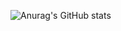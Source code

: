 ![Anurag's GitHub stats](https://github-readme-stats.vercel.app/api?username=mfclabber&show_icons=true&theme=dark)

<!--![](https://komarev.com/ghpvc/?username=mfclabber&color=36b812)<br>
![](https://img.shields.io/github/followers/mfclabber?style=social)<br>
![](https://img.shields.io/github/stars/mfclabber?style=social)<br>-->
<!--<a href="#"><img src="https://github-readme-stats.vercel.app/api/top-langs/?username=mfclabber&layout=compact&langs_count=8&theme=dark" height="150px" /> <img src="https://github-readme-stats.vercel.app/api?username=mfclabber&count_private=true&theme=dark" height="150px" /></a>

<!--![Anurag's GitHub stats](https://github-readme-stats.vercel.app/api?username=mfclabber&show_icons=true&theme=dark)

<!--<h1 align="left">Hello, I'm Dmitriy Novichkov!</h1>

An seasoned Robotics Enthusiast with over 2 years of skill in developing intelligent machines through advanced AI methods. I excel in hackathons, where I spark creativity and devise inventive solutions for diverse challenges. Whether I'm crafting autonomous systems or experimenting with state-of-the-art technology, my enthusiasm revolves around pushing the limits of what robots can achieve. 🚀🤖✨ -->
